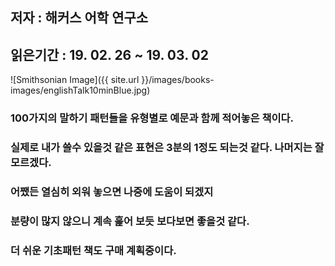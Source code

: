 ## 저자 :  해커스 어학 연구소

## 읽은기간 : 19. 02. 26 ~ 19. 03. 02

![Smithsonian Image]({{ site.url }}/images/books-images/englishTalk10minBlue.jpg)

### 100가지의 말하기 패턴들을 유형별로 예문과 함께 적어놓은 책이다.

### 실제로 내가 쓸수 있을것 같은 표현은 3분의 1정도 되는것 같다. 나머지는 잘모르겠다.

### 어쨌든 열심히 외워 놓으면 나중에 도움이 되겠지

### 분량이 많지 않으니 계속 훑어 보듯 보다보면 좋을것 같다.

### 더 쉬운 기초패턴 책도 구매 계획중이다.
